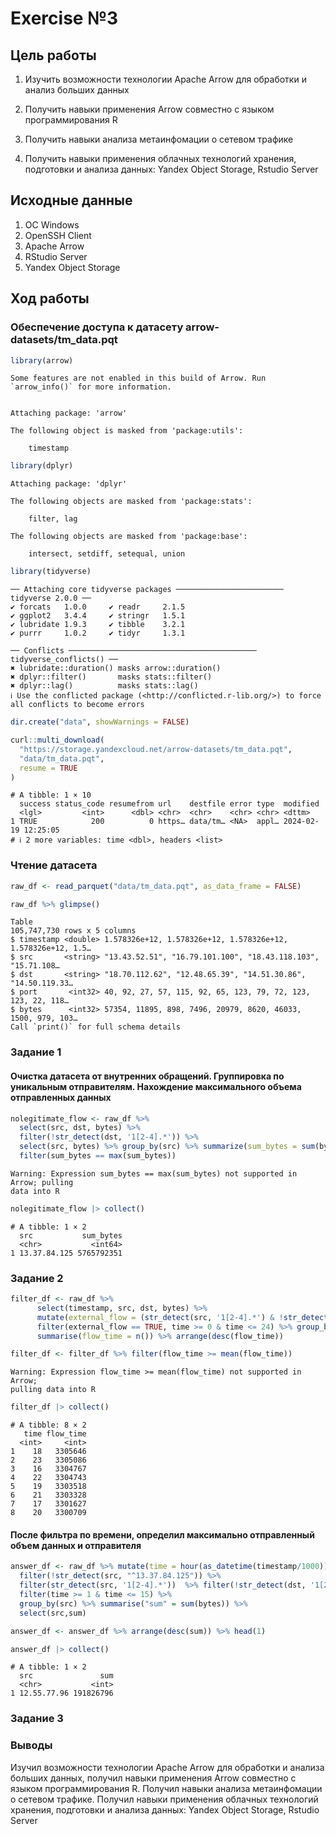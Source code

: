 # Exercise №3

## Цель работы

1.  Изучить возможности технологии Apache Arrow для обработки и анализ
    больших данных

2.  Получить навыки применения Arrow совместно с языком программирования
    R

3.  Получить навыки анализа метаинфомации о сетевом трафике

4.  Получить навыки применения облачных технологий хранения, подготовки
    и анализа данных: Yandex Object Storage, Rstudio Server

## Исходные данные

1.  ОС Windows
2.  OpenSSH Client
3.  Apache Arrow
4.  RStudio Server
5.  Yandex Object Storage

## Ход работы

### Обеспечение доступа к датасету arrow-datasets/tm_data.pqt

``` r
library(arrow)
```

    Some features are not enabled in this build of Arrow. Run `arrow_info()` for more information.


    Attaching package: 'arrow'

    The following object is masked from 'package:utils':

        timestamp

``` r
library(dplyr)
```


    Attaching package: 'dplyr'

    The following objects are masked from 'package:stats':

        filter, lag

    The following objects are masked from 'package:base':

        intersect, setdiff, setequal, union

``` r
library(tidyverse)
```

    ── Attaching core tidyverse packages ──────────────────────── tidyverse 2.0.0 ──
    ✔ forcats   1.0.0     ✔ readr     2.1.5
    ✔ ggplot2   3.4.4     ✔ stringr   1.5.1
    ✔ lubridate 1.9.3     ✔ tibble    3.2.1
    ✔ purrr     1.0.2     ✔ tidyr     1.3.1

    ── Conflicts ────────────────────────────────────────── tidyverse_conflicts() ──
    ✖ lubridate::duration() masks arrow::duration()
    ✖ dplyr::filter()       masks stats::filter()
    ✖ dplyr::lag()          masks stats::lag()
    ℹ Use the conflicted package (<http://conflicted.r-lib.org/>) to force all conflicts to become errors

``` r
dir.create("data", showWarnings = FALSE)
```

``` r
curl::multi_download(
  "https://storage.yandexcloud.net/arrow-datasets/tm_data.pqt",
  "data/tm_data.pqt",
  resume = TRUE
)
```

    # A tibble: 1 × 10
      success status_code resumefrom url    destfile error type  modified           
      <lgl>         <int>      <dbl> <chr>  <chr>    <chr> <chr> <dttm>             
    1 TRUE            200          0 https… data/tm… <NA>  appl… 2024-02-19 12:25:05
    # ℹ 2 more variables: time <dbl>, headers <list>

### Чтение датасета

``` r
raw_df <- read_parquet("data/tm_data.pqt", as_data_frame = FALSE)

raw_df %>% glimpse()
```

    Table
    105,747,730 rows x 5 columns
    $ timestamp <double> 1.578326e+12, 1.578326e+12, 1.578326e+12, 1.578326e+12, 1.5…
    $ src       <string> "13.43.52.51", "16.79.101.100", "18.43.118.103", "15.71.108…
    $ dst       <string> "18.70.112.62", "12.48.65.39", "14.51.30.86", "14.50.119.33…
    $ port       <int32> 40, 92, 27, 57, 115, 92, 65, 123, 79, 72, 123, 123, 22, 118…
    $ bytes      <int32> 57354, 11895, 898, 7496, 20979, 8620, 46033, 1500, 979, 103…
    Call `print()` for full schema details

### Задание 1

#### Очистка датасета от внутренних обращений. Группировка по уникальным отправителям. Нахождение максимального объема отправленных данных

``` r
nolegitimate_flow <- raw_df %>% 
  select(src, dst, bytes) %>% 
  filter(!str_detect(dst, '1[2-4].*')) %>% 
  select(src, bytes) %>% group_by(src) %>% summarize(sum_bytes = sum(bytes)) %>% 
  filter(sum_bytes == max(sum_bytes))
```

    Warning: Expression sum_bytes == max(sum_bytes) not supported in Arrow; pulling
    data into R

``` r
nolegitimate_flow |> collect()
```

    # A tibble: 1 × 2
      src           sum_bytes
      <chr>           <int64>
    1 13.37.84.125 5765792351

### Задание 2

``` r
filter_df <- raw_df %>%
      select(timestamp, src, dst, bytes) %>%
      mutate(external_flow = (str_detect(src, '1[2-4].*') & !str_detect(dst, '1[2-4].*')),time = hour(as_datetime(timestamp/1000))) %>%
      filter(external_flow == TRUE, time >= 0 & time <= 24) %>% group_by(time) %>%
      summarise(flow_time = n()) %>% arrange(desc(flow_time))

filter_df <- filter_df %>% filter(flow_time >= mean(flow_time))
```

    Warning: Expression flow_time >= mean(flow_time) not supported in Arrow;
    pulling data into R

``` r
filter_df |> collect()
```

    # A tibble: 8 × 2
       time flow_time
      <int>     <int>
    1    18   3305646
    2    23   3305086
    3    16   3304767
    4    22   3304743
    5    19   3303518
    6    21   3303328
    7    17   3301627
    8    20   3300709

#### После фильтра по времени, определил максимально отправленный объем данных и отправителя

``` r
answer_df <- raw_df %>% mutate(time = hour(as_datetime(timestamp/1000))) %>% 
  filter(!str_detect(src, "^13.37.84.125")) %>% 
  filter(str_detect(src, '1[2-4].*'))  %>% filter(!str_detect(dst, '1[2-4].*'))  %>%
  filter(time >= 1 & time <= 15) %>% 
  group_by(src) %>% summarise("sum" = sum(bytes)) %>%
  select(src,sum)

answer_df <- answer_df %>% arrange(desc(sum)) %>% head(1)

answer_df |> collect()
```

    # A tibble: 1 × 2
      src               sum
      <chr>           <int>
    1 12.55.77.96 191826796

### Задание 3

### Выводы

Изучил возможности технологии Apache Arrow для обработки и анализа больших данных, получил навыки применения Arrow совместно с языком программирования R. Получил навыки анализа метаинфомации о сетевом трафике. Получил навыки применения облачных технологий хранения, подготовки и анализа данных: Yandex Object Storage, Rstudio Server
